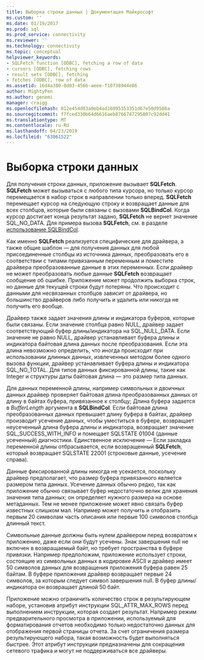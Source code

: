 ```yaml
---
title: Выборка строки данных | Документация Майкрософт
ms.custom: ''
ms.date: 01/19/2017
ms.prod: sql
ms.prod_service: connectivity
ms.reviewer: ''
ms.technology: connectivity
ms.topic: conceptual
helpviewer_keywords:
- SQLFetch function [ODBC], fetching a row of data
- cursors [ODBC], fetching rows
- result sets [ODBC], fetching
- fetches [ODBC], row of data
ms.assetid: 16d4a380-0d83-456b-aeee-f10738944e86
author: MightyPen
ms.author: genemi
manager: craigg
ms.openlocfilehash: 012e454d03a0eb4ad16095353351d67e50d9586a
ms.sourcegitcommit: f7fced330b64d6616aeb8766747295807c92dd41
ms.translationtype: MT
ms.contentlocale: ru-RU
ms.lasthandoff: 04/23/2019
ms.locfileid: "63061522"
---
```

# <a name="fetching-a-row-of-data"></a>Выборка строки данных
Для получения строки данных, приложение вызывает **SQLFetch**. **SQLFetch** может вызываться с любого типа курсора, но только курсор перемещается в набор строк в направлении только вперед. **SQLFetch** перемещает курсор на следующую строку и возвращает данные для всех столбцов, которые были связаны с вызовами **SQLBindCol**. Когда курсор достигает конца результат задано, **SQLFetch** не вернет значение SQL_NO_DATA. Для примера вызова **SQLFetch**, см. в разделе [использование SQLBindCol](../../../odbc/reference/develop-app/using-sqlbindcol.md).  
  
 Как именно **SQLFetch** реализуется специфические для драйвера, а также общие шаблон — для получения данных для любой присоединенные столбцы из источника данных, преобразовать его в соответствии с типами привязанным переменным и поместите драйвера преобразованные данные в этих переменных. Если драйвер не может преобразовать любые данные **SQLFetch** возвращает сообщение об ошибке. Приложение может продолжить выборка строк, но данные для текущей строки будут потеряны. Что происходит с данными для несвязанных столбцов зависит от драйвера, но большинство драйверов либо получить и удалить или никогда не получить его вообще.  
  
 Драйвер также задает значения длины и индикатора буферов, которые были связаны. Если значение столбца равно NULL, драйвер задает соответствующий буфер длины/индикатора на SQL_NULL_DATA. Если значение не равно NULL, драйвер устанавливает буфера длины и индикатора байтовая длина данных после преобразования. Если эта длина невозможно определить, что иногда происходит при использовании длинных данных, извлеченных методом более одного вызова функции, драйвер устанавливает буфера длины и индикатора SQL_NO_TOTAL. Для типов данных фиксированной длины, такие как Integer и структуры даты байтовая длина — это размер типа данных.  
  
 Для данных переменной длины, например символьных и двоичных данных драйвер проверяет байтовая длина преобразованных данных от длину в байтах буфера, привязанное к столбцу; Длина буфера задается в *BufferLength* аргумента в **SQLBindCol**. Если байтовая длина преобразованных данных превышает длину буфера в байтах, драйвер производит усечение данных, чтобы уместиться в буфере, возвращает неусеченный длина буфера длины и индикатора, возвращает значение SQL_SUCCESS_WITH_INFO и помещает SQLSTATE 01004 (данные усеченный) диагностики. Единственное исключение — Если закладка переменной длины отбрасывается, если возвращенный **SQLFetch**, который возвращает SQLSTATE 22001 (строковые данные, усечение справа).  
  
 Данные фиксированной длины никогда не усекается, поскольку драйвер предполагает, что размер буфера привязанного является размером типа данных. Усечение данных обычно редко, так как приложение обычно связывает буфер недостаточно велик для хранения значения типа данных; он определяет нужного размера на основе метаданных. Тем не менее приложение может явно связать буфер известных слишком мал. Например может получить и отобразить первым 20 символам часть описания или первые 100 символов столбца длинный текст.  
  
 Символьные данные должны быть нулем драйвером перед возвратом к приложению, даже если они будут усечены. Знак завершения null не включен в возвращаемый байт, но требует пространства в буфере привязки. Например предположим, приложение использует строки, состоящие из символьных данных в кодировке ASCII и драйвер имеет 50 символов данных для возвращения приложения буфера равен 25 байтам. В буфере приложения драйвер возвращает первые 24 символов, за которым следует символ завершения null. В буфер длины/индикатора он возвращает длиной 50 байт.  
  
 Приложение можно ограничить количество строк в результирующем наборе, установив атрибут инструкции SQL_ATTR_MAX_ROWS перед выполнением инструкции, которая создает результат. Например режим предварительного просмотра в приложении, используемый для форматирования отчетов необходимо только недостаточно данных для отображения первой страницы отчета. За счет ограничения размера результирующего набора, такая возможность будет выполняться быстрее. Этот атрибут инструкции предназначены для сокращения сетевого трафика и могут не поддерживаться все драйверы.

